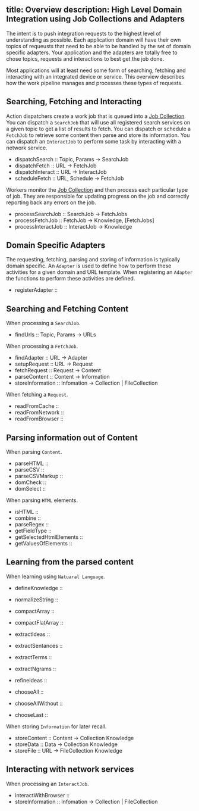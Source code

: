 title: Overview
description: High Level Domain Integration using Job Collections and Adapters
---

The intent is to push integration requests to the highest level of understanding as possible. Each application domain will have their own topics of requeusts that need to be able to be handled by the set of domain specific adapters. Your application and the adapters are totally free to chose topics, requests and interactions to best get the job done.

Most applications will at least need some form of searching, fetching and interacting with an integrated device or service. This overview describes how the work pipeline manages and processes these types of requests.

<h2 id="pipeline">Searching, Fetching and Interacting</h2>

Action dispatchers create a work job that is queued into a [Job Collection](https://github.com/vsivsi/meteor-job-collection). You can dispatch a `SearchJob` that will use all registered search services on a given topic to get a list of results to fetch. You can dispatch or schedule a `FetchJob` to retrieve some content then parse and store its information. You can dispatch an `InteractJob` to perform some task by interacting with a network service. 
- dispatchSearch :: Topic, Params -> SearchJob
- dispatchFetch :: URL -> FetchJob
- dispatchInteract :: URL -> InteractJob
- scheduleFetch :: URL, Schedule -> FetchJob

Workers monitor the [Job Collection](https://github.com/vsivsi/meteor-job-collection) and then process each particular type of job. They are responsible for updating progress on the job and correctly reporting back any errors on the job.
- processSearchJob :: SearchJob -> FetchJobs
- processFetchJob :: FetchJob -> Knowledge, [FetchJobs]
- processInteractJob :: InteractJob -> Knowledge

<h2 id="adapters">Domain Specific Adapters</h2>

The requesting, fetching, parsing and storing of information is typically domain specific. An `Adapter` is used to define how to perform these activities for a given domain and URL template. When registering an `Adapter` the functions to perform these activities are defined.
- registerAdapter ::

<h2 id="fetching">Searching and Fetching Content</h2>

When processing a `SearchJob`.
- findUrls :: Topic, Params -> URLs

When processing a `FetchJob`.
- findAdapter :: URL -> Adapter
- setupRequest :: URL -> Request
- fetchRequest :: Request -> Content
- parseContent :: Content -> Information
- storeInformation :: Infomation -> Collection | FileCollection

When fetching a `Request`.
- readFromCache ::
- readFromNetwork ::
- readFromBrowser ::

<h2 id="parsing">Parsing information out of Content</h2>

When parsing `Content`.
- parseHTML ::
- parseCSV ::
- parseCSVMarkup ::
- domCheck ::
- domSelect ::

When parsing `HTML` elements.
- isHTML ::
- combine ::
- parseRegex ::
- getFieldType ::
- getSelectedHtmlElements ::
- getValuesOfElements ::


<h2 id="learning">Learning from the parsed content</h2>

When learning using `Natuaral Language`.
- defineKnowledge ::
- normalizeString ::
- compactArray ::
- compactFlatArray ::

- extractIdeas ::
- extractSentances ::
- extractTerms ::
- extractNgrams ::

- refineIdeas ::
- chooseAll ::
- chooseAllWithout ::
- chooseLast ::

When storing `Information` for later recall.
- storeContent :: Content -> Collection Knowledge
- storeData :: Data -> Collection Knowledge
- storeFile :: URL -> FileCollection Knowledge

<h2 id="interacting">Interacting with network services</h2>

When processing an `InteractJob`.
- interactWithBrowser ::
- storeInformation :: Infomation -> Collection | FileCollection



